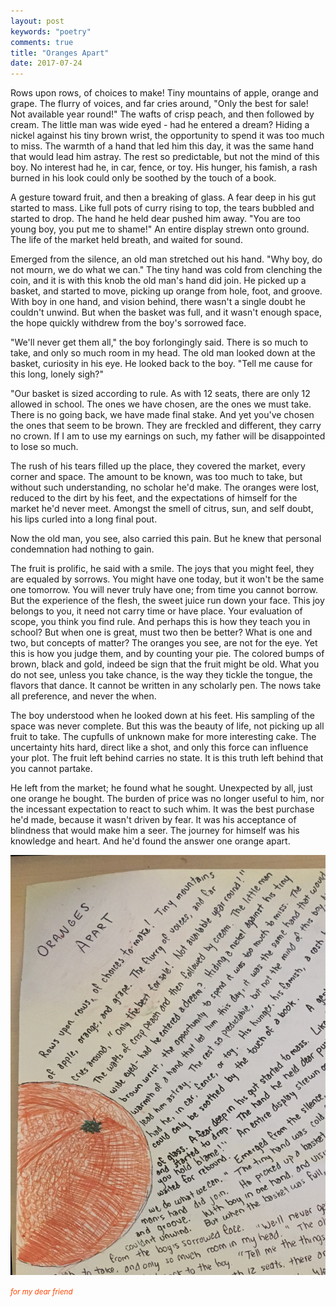 ```yaml
---
layout: post
keywords: "poetry"
comments: true
title: "Oranges Apart"
date: 2017-07-24
---
```


Rows upon rows, of choices to make! Tiny mountains of apple, orange and grape. The flurry of voices, and far cries around, "Only the best for sale! Not available year round!" The wafts of crisp peach, and then followed by cream. The little man was wide eyed - had he entered a dream? Hiding a nickel against his tiny brown wrist, the opportunity to spend it was too much to miss. The warmth of a hand that led him this day, it was the same hand that would lead him astray. The rest so predictable, but not the mind of this boy. No interest had he, in car, fence, or toy. His hunger, his famish, a rash burned in his look could only be soothed by the touch of a book. 

A gesture toward fruit, and then a breaking of glass. A fear deep in his gut started to mass. Like full pots of curry rising to top, the tears bubbled and started to drop. The hand he held dear pushed him away. "You are too young boy, you put me to shame!" An entire display strewn onto ground. The life of the market held breath, and waited for sound.

Emerged from the silence, an old man stretched out his hand. "Why boy, do not mourn, we do what we can." The tiny hand was cold from clenching the coin, and it is with this knob the old man's hand did join. He picked up a basket, and started to move, picking up orange from hole, foot, and groove. With boy in one hand, and vision behind, there wasn't a single doubt he couldn't unwind. But when the basket was full, and it wasn't enough space, the hope quickly withdrew from the boy's sorrowed face.

"We'll never get them all," the boy forlongingly said. There is so much to take, and only so much room in my head. The old man looked down at the basket, curiosity in his eye. He looked back to the boy. "Tell me cause for this long, lonely sigh?"

"Our basket is sized according to rule. As with 12 seats, there are only 12 allowed in school. The ones we have chosen, are the ones we must take. There is no going back, we have made final stake. And yet you've chosen the ones that seem to be brown. They are freckled and different, they carry no crown. If I am to use my earnings on such, my father will be disappointed to lose so much.

The rush of his tears filled up the place, they covered the market, every corner and space. The amount to be known, was too much to take, but without such understanding, no scholar he'd make. The oranges were lost, reduced to the dirt by his feet, and the expectations of himself for the market he'd never meet. Amongst the smell of citrus, sun, and self doubt, his lips curled into a long final pout. 

Now the old man, you see, also carried this pain. But he knew that personal condemnation had nothing to gain.

The fruit is prolific, he said with a smile. The joys that you might feel, they are equaled by sorrows. You might have one today, but it won't be the same one tomorrow. You will never truly have one; from time you cannot borrow. But the experience of the flesh, the sweet juice run down your face. This joy belongs to you, it need not carry time or have place. Your evaluation of scope, you think you find rule. And perhaps this is how they teach you in school?  But when one is great, must two then be better? What is one and two, but concepts of matter? The oranges you see, are not for the eye. Yet this is how you judge them, and by counting your pie. The colored bumps of brown, black and gold, indeed be sign that the fruit might be old. What you do not see, unless you take chance, is the way they tickle the tongue, the flavors that dance. It cannot be written in any scholarly pen. The nows take all preference, and never the when. 

The boy understood when he looked down at his feet. His sampling of the space was never complete. But this was the beauty of life, not picking up all fruit to take. The cupfulls of unknown make for more interesting cake. The uncertainty hits hard, direct like a shot, and only this force can influence your plot. The fruit left behind carries no state. It is this truth left behind that you cannot partake.

He left from the market; he found what he sought. Unexpected by all, just one orange he bought. The burden of price was no longer useful to him, nor the incessant expectation to react to such whim. It was the best purchase he'd made, because it wasn't driven by fear. It was his acceptance of blindness that would make him a seer. The journey for himself was his knowledge and heart. And he'd found the answer one orange apart.

![oranges-apart](/assets/images/posts/oranges-apart/orange.JPG)

<small style="font-style:oblique;color:orangered">for my dear friend</small>
